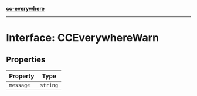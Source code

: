 [**cc-everywhere**](../../../../../index.md)

***

# Interface: CCEverywhereWarn

## Properties

| Property | Type |
| ------ | ------ |
| <a id="message"></a> `message` | `string` |
